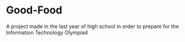 # Good-Food
A project made in the last year of high school in order to prepare for the Information Technology Olympiad
